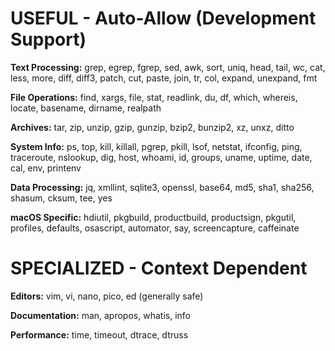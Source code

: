 # USEFUL - Auto-Allow (Development Support)

**Text Processing:** grep, egrep, fgrep, sed, awk, sort, uniq, head, tail, wc, cat, less, more, diff, diff3, patch, cut, paste, join, tr, col, expand, unexpand, fmt

**File Operations:** find, xargs, file, stat, readlink, du, df, which, whereis, locate, basename, dirname, realpath

**Archives:** tar, zip, unzip, gzip, gunzip, bzip2, bunzip2, xz, unxz, ditto

**System Info:** ps, top, kill, killall, pgrep, pkill, lsof, netstat, ifconfig, ping, traceroute, nslookup, dig, host, whoami, id, groups, uname, uptime, date, cal, env, printenv

**Data Processing:** jq, xmllint, sqlite3, openssl, base64, md5, sha1, sha256, shasum, cksum, tee, yes

**macOS Specific:** hdiutil, pkgbuild, productbuild, productsign, pkgutil, profiles, defaults, osascript, automator, say, screencapture, caffeinate

# SPECIALIZED - Context Dependent

**Editors:** vim, vi, nano, pico, ed (generally safe)

**Documentation:** man, apropos, whatis, info

**Performance:** time, timeout, dtrace, dtruss
